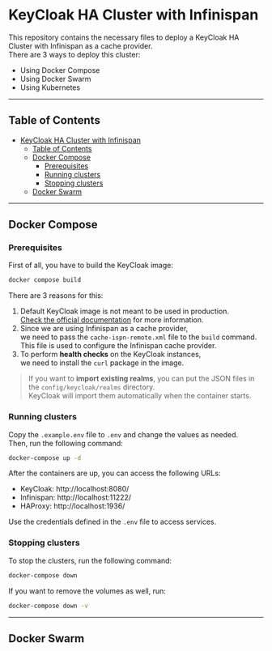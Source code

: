 # KeyCloak HA Cluster with Infinispan

This repository contains the necessary files to deploy a KeyCloak HA Cluster with Infinispan as a cache provider.  
There are 3 ways to deploy this cluster:

- Using Docker Compose
- Using Docker Swarm
- Using Kubernetes

---

## Table of Contents

- [KeyCloak HA Cluster with Infinispan](#keycloak-ha-cluster-with-infinispan)
  - [Table of Contents](#table-of-contents)
  - [Docker Compose](#docker-compose)
    - [Prerequisites](#prerequisites)
    - [Running clusters](#running-clusters)
    - [Stopping clusters](#stopping-clusters)
  - [Docker Swarm](#docker-swarm)

---

## Docker Compose

### Prerequisites

First of all, you have to build the KeyCloak image:

```bash
docker compose build
```

There are 3 reasons for this:

1. Default KeyCloak image is not meant to be used in production.  
   [Check the official documentation](https://www.keycloak.org/server/containers) for more information.
2. Since we are using Infinispan as a cache provider,  
   we need to pass the `cache-ispn-remote.xml` file to the `build` command.  
   This file is used to configure the Infinispan cache provider.
3. To perform **health checks** on the KeyCloak instances,  
   we need to install the `curl` package in the image.

> If you want to **import existing realms**, you can put the JSON files in the `config/keycloak/realms` directory.  
> KeyCloak will import them automatically when the container starts.

### Running clusters

Copy the `.example.env` file to `.env` and change the values as needed.  
Then, run the following command:

```bash
docker-compose up -d
```

After the containers are up, you can access the following URLs:

- KeyCloak: http://localhost:8080/
- Infinispan: http://localhost:11222/
- HAProxy: http://localhost:1936/

Use the credentials defined in the `.env` file to access services.

### Stopping clusters

To stop the clusters, run the following command:

```bash
docker-compose down
```

If you want to remove the volumes as well, run:

```bash
docker-compose down -v
```

---

## Docker Swarm